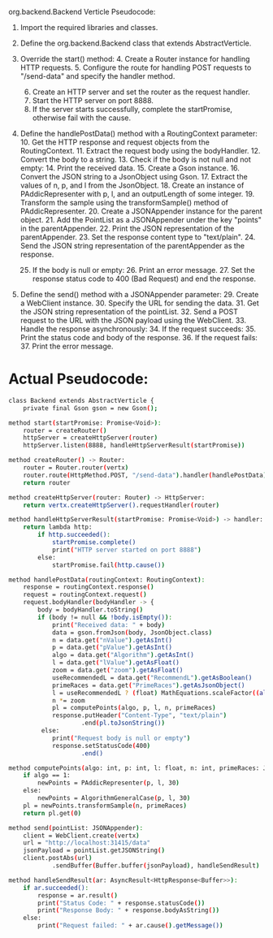 org.backend.Backend Verticle Pseudocode:

1. Import the required libraries and classes.

2. Define the org.backend.Backend class that extends AbstractVerticle.

3. Override the start() method:
    4. Create a Router instance for handling HTTP requests.
    5. Configure the route for handling POST requests to "/send-data" and specify the handler method.

    6. Create an HTTP server and set the router as the request handler.
    7. Start the HTTP server on port 8888.
    8. If the server starts successfully, complete the startPromise, otherwise fail with the cause.

9. Define the handlePostData() method with a RoutingContext parameter:
    10. Get the HTTP response and request objects from the RoutingContext.
    11. Extract the request body using the bodyHandler.
    12. Convert the body to a string.
    13. Check if the body is not null and not empty:
        14. Print the received data.
        15. Create a Gson instance.
        16. Convert the JSON string to a JsonObject using Gson.
        17. Extract the values of n, p, and l from the JsonObject.
        18. Create an instance of PAddicRepresenter with p, l, and an outputLength of some integer.
        19. Transform the sample using the transformSample() method of PAddicRepresenter.
        20. Create a JSONAppender instance for the parent object.
        21. Add the PointList as a JSONAppender under the key "points" in the parentAppender.
        22. Print the JSON representation of the parentAppender.
        23. Set the response content type to "text/plain".
        24. Send the JSON string representation of the parentAppender as the response.

    25. If the body is null or empty:
        26. Print an error message.
        27. Set the response status code to 400 (Bad Request) and end the response.

28. Define the send() method with a JSONAppender parameter:
    29. Create a WebClient instance.
    30. Specify the URL for sending the data.
    31. Get the JSON string representation of the pointList.
    32. Send a POST request to the URL with the JSON payload using the WebClient.
    33. Handle the response asynchronously:
        34. If the request succeeds:
            35. Print the status code and body of the response.
        36. If the request fails:
            37. Print the error message.


# Actual Pseudocode:
```bash
class Backend extends AbstractVerticle {
    private final Gson gson = new Gson();

method start(startPromise: Promise<Void>):
    router = createRouter()
    httpServer = createHttpServer(router)
    httpServer.listen(8888, handleHttpServerResult(startPromise))

method createRouter() -> Router:
    router = Router.router(vertx)
    router.route(HttpMethod.POST, "/send-data").handler(handlePostData)
    return router

method createHttpServer(router: Router) -> HttpServer:
    return vertx.createHttpServer().requestHandler(router)

method handleHttpServerResult(startPromise: Promise<Void>) -> handler:
    return lambda http:
        if http.succeeded():
            startPromise.complete()
            print("HTTP server started on port 8888")
        else:
            startPromise.fail(http.cause())

method handlePostData(routingContext: RoutingContext):
    response = routingContext.response()
    request = routingContext.request()
    request.bodyHandler(bodyHandler -> {
        body = bodyHandler.toString()
        if (body != null && !body.isEmpty()):
            print("Received data: " + body)
            data = gson.fromJson(body, JsonObject.class)
            n = data.get("nValue").getAsInt()
            p = data.get("pValue").getAsInt()
            algo = data.get("Algorithm").getAsInt()
            l = data.get("lValue").getAsFloat()
            zoom = data.get("zoom").getAsFloat()
            useRecommendedL = data.get("RecommendL").getAsBoolean()
            primeRaces = data.get("PrimeRaces").getAsJsonObject()
            l = useRecommendedL ? (float) MathEquations.scaleFactor((algo == 1 ? p : p-1)) : l
            n *= zoom
            pl = computePoints(algo, p, l, n, primeRaces)
            response.putHeader("Content-Type", "text/plain")
                    .end(pl.toJsonString())
         else:
            print("Request body is null or empty")
            response.setStatusCode(400)
                    .end()

method computePoints(algo: int, p: int, l: float, n: int, primeRaces: JsonObject) -> PointList:
    if algo == 1:
        newPoints = PAddicRepresenter(p, l, 30)
    else:
        newPoints = AlgorithmGeneralCase(p, l, 30)
    pl = newPoints.transformSample(n, primeRaces)
    return pl.get(0)

method send(pointList: JSONAppender):
    client = WebClient.create(vertx)
    url = "http://localhost:31415/data"
    jsonPayload = pointList.getJSONString()
    client.postAbs(url)
            .sendBuffer(Buffer.buffer(jsonPayload), handleSendResult)

method handleSendResult(ar: AsyncResult<HttpResponse<Buffer>>):
    if ar.succeeded():
        response = ar.result()
        print("Status Code: " + response.statusCode())
        print("Response Body: " + response.bodyAsString())
    else:
        print("Request failed: " + ar.cause().getMessage())
```

